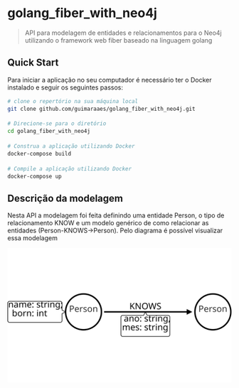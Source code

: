 # golang_fiber_with_neo4j

> API para modelagem de entidades e relacionamentos para o Neo4j utilizando o framework web fiber baseado na linguagem golang

## Quick Start

Para iniciar a aplicação no seu computador é necessário ter o Docker instalado e seguir os seguintes passos:

```bash
# clone o repertório na sua máquina local
git clone github.com/guimaraaes/golang_fiber_with_neo4j.git

# Direcione-se para o diretório
cd golang_fiber_with_neo4j

# Construa a aplicação utilizando Docker
docker-compose build

# Compile a aplicação utilizando Docker
docker-compose up
```

## Descrição da modelagem

Nesta API a modelagem foi feita definindo uma entidade Person, o tipo de relacionamento KNOW e um modelo genérico de como relacionar as entidades (Person-KNOWS->Person). Pelo diagrama é possível visualizar essa modelagem

![img](https://raw.githubusercontent.com/guimaraaes/golang_fiber_with_neo4j/master/arrow-schema/arrows.svg)
